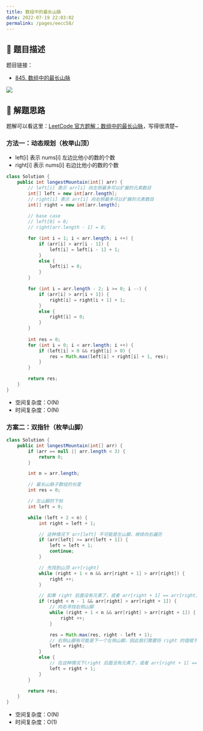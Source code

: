 ```yaml
---
title: 数组中的最长山脉
date: 2022-07-19 22:03:02
permalink: /pages/eecc58/
---
```

## 📃 题目描述

题目链接：

- [845. 数组中的最长山脉](https://leetcode.cn/problems/longest-mountain-in-array/)

![](https://cs-wiki.oss-cn-shanghai.aliyuncs.com/img/image-20220719220352234.png)

## 🔔 解题思路

题解可以看这里：[LeetCode 官方题解：数组中的最长山脉](https://leetcode.cn/problems/longest-mountain-in-array/solution/shu-zu-zhong-de-zui-chang-shan-mai-by-leetcode-sol/)，写得很清楚~

### 方法一：动态规划（枚举山顶）

- left[i] 表示 nums[i] 左边比他小的数的个数
- right[i] 表示 nums[i] 右边比他小的数的个数


```java
class Solution {
    public int longestMountain(int[] arr) {
        // left[i] 表示 arr[i] 向左侧最多可以扩展的元素数目
        int[] left = new int[arr.length];
        // right[i] 表示 arr[i] 向右侧最多可以扩展的元素数目
        int[] right = new int[arr.length];
        
        // base case
        // left[0] = 0;
        // right[arr.length - 1] = 0;

        for (int i = 1; i < arr.length; i ++) {
            if (arr[i] > arr[i - 1]) {
                left[i] = left[i - 1] + 1;
            }
            else {
                left[i] = 0;
            }
        }

        for (int i = arr.length - 2; i >= 0; i --) {
            if (arr[i] > arr[i + 1]) {
                right[i] = right[i + 1] + 1;
            }
            else {
                right[i] = 0;
            }
        }
        
        int res = 0;
        for (int i = 0; i < arr.length; i ++) {
            if (left[i] > 0 && right[i] > 0) {
                res = Math.max(left[i] + right[i] + 1, res);
            }
        }

        return res;
    }
}
```

- 空间复杂度：O(N)
- 时间复杂度：O(N)

### 方案二：双指针（枚举山脚）

```java
class Solution {
    public int longestMountain(int[] arr) {
        if (arr == null || arr.length < 3) {
            return 0;
        }

        int n = arr.length;

        // 最长山脉子数组的长度
        int res = 0;

        // 左山脚的下标
        int left = 0;

        while (left + 2 < n) {
            int right = left + 1;

            // 这种情况下 arr[left] 不可能是左山脚，继续向右遍历
            if (arr[left] >= arr[left + 1]) {
                left = left + 1;
                continue;
            }

            // 先找到山顶 arr[right]
            while (right + 1 < n && arr[right + 1] > arr[right]) {
                right ++;
            }

            // 如果 right 后面没有元素了，或者 arr[right + 1] == arr[right], 都说明 arr[right] 不是山顶
            if (right < n - 1 && arr[right] > arr[right + 1]) {
                // 向右寻找右侧山脚
                while (right + 1 < n && arr[right] > arr[right + 1]) {
                    right ++;
                }

                res = Math.max(res, right - left + 1);
                // 右侧山脚有可能是下一个左侧山脚，因此我们需要将 right 的值赋予 left，以便与进行下一次枚举
                left = right;
            }
            else {
                // 在这种情况下(right 后面没有元素了，或者 arr[right + 1] == arr[right])，right 对应的位置都不可能是下一个左侧山脚，因此可以将 right+1 的值赋予 left
                left = right + 1;
            }
        }

        return res;
    }
}
```

- 空间复杂度：O(N)
- 时间复杂度：O(1)
